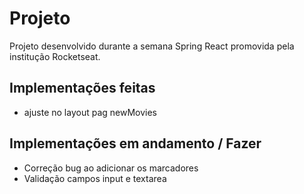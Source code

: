# Projeto 
Projeto desenvolvido durante a semana Spring React promovida pela institução Rocketseat.

## Implementações feitas

- ajuste no layout pag newMovies  
  
## Implementações em andamento / Fazer
- Correção bug ao adicionar os marcadores
- Validação campos input e textarea 


